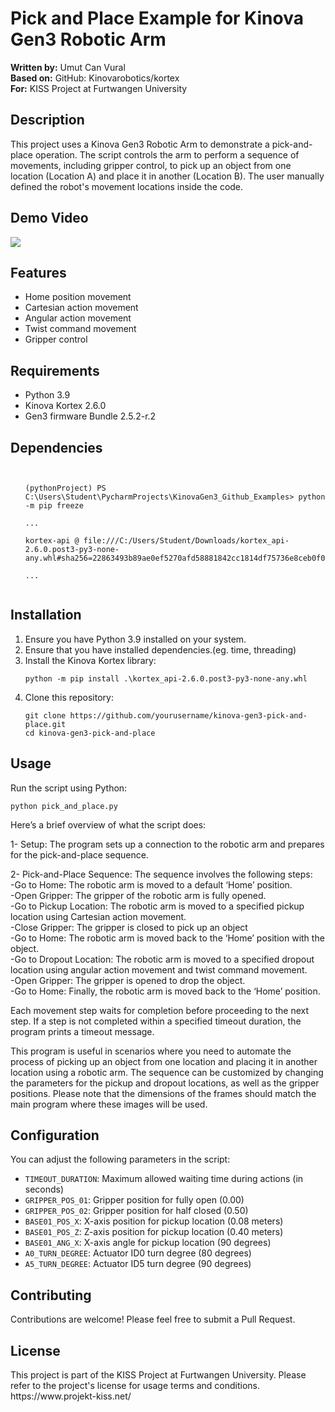 <h1>Pick and Place Example for Kinova Gen3 Robotic Arm</h1>

<p><strong>Written by:</strong> Umut Can Vural<br>
<strong>Based on:</strong> GitHub: Kinovarobotics/kortex<br>
<strong>For:</strong> KISS Project at Furtwangen University</p>

<h2>Description</h2>

<p>This project uses a Kinova Gen3 Robotic Arm to demonstrate a pick-and-place operation. The script controls the arm to perform a sequence of movements, including gripper control, to pick up an object from one location (Location A) and place it in another (Location B). The user manually defined the robot's movement locations inside the code. </p>

<h2>Demo Video</h2>

![](https://github.com/UmutVrl/KinovaGen3/blob/main/media/01_pick_and_place.gif)

<h2>Features</h2>

<ul>
  <li>Home position movement</li>
  <li>Cartesian action movement</li>
  <li>Angular action movement</li>
  <li>Twist command movement</li>
  <li>Gripper control</li>
</ul>

<h2>Requirements</h2>

<ul>
  <li>Python 3.9</li>
  <li>Kinova Kortex 2.6.0</li>
  <li>Gen3 firmware Bundle 2.5.2-r.2</li>
</ul>

<h2>Dependencies</h2>

<ul>
  <pre><code>
  <br />(pythonProject) PS C:\Users\Student\PycharmProjects\KinovaGen3_Github_Examples> python -m pip freeze
  <br />...
  <br />kortex-api @ file:///C:/Users/Student/Downloads/kortex_api-2.6.0.post3-py3-none-any.whl#sha256=22863493b89ae0ef5270afd58881842cc1814df75736e8ceb0f0d79b869dbbe9
  <br />...
  </code></pre>
</ul>

<h2>Installation</h2>

<ol>
  <li>Ensure you have Python 3.9 installed on your system.</li>
  <li>Ensure that you have installed dependencies.(eg. time, threading) </li>
  <li>Install the Kinova Kortex library:
    <pre><code>python -m pip install .\kortex_api-2.6.0.post3-py3-none-any.whl</code></pre>
  </li>
  <li>Clone this repository:
    <pre><code>git clone https://github.com/yourusername/kinova-gen3-pick-and-place.git
cd kinova-gen3-pick-and-place</code></pre>
  </li>
</ol>

<h2>Usage</h2>

<p>Run the script using Python:</p>

<pre><code>python pick_and_place.py</code></pre>

<p>Here’s a brief overview of what the script does: </p>

1- Setup: The program sets up a connection to the robotic arm and prepares for the pick-and-place sequence.

2- Pick-and-Place Sequence: The sequence involves the following steps:
  <br /> -Go to Home: The robotic arm is moved to a default ‘Home’ position.
  <br /> -Open Gripper: The gripper of the robotic arm is fully opened.
  <br /> -Go to Pickup Location: The robotic arm is moved to a specified pickup location using Cartesian action movement.
  <br /> -Close Gripper: The gripper is closed to pick up an object
  <br /> -Go to Home: The robotic arm is moved back to the ‘Home’ position with the object.
  <br /> -Go to Dropout Location: The robotic arm is moved to a specified dropout location using angular action movement and twist command movement.
  <br /> -Open Gripper: The gripper is opened to drop the object.
  <br /> -Go to Home: Finally, the robotic arm is moved back to the ‘Home’ position.

Each movement step waits for completion before proceeding to the next step. If a step is not completed within a specified timeout duration, the program prints a timeout message.

This program is useful in scenarios where you need to automate the process of picking up an object from one location and placing it in another location using a robotic arm. The sequence can be customized by changing the parameters for the pickup and dropout locations, as well as the gripper positions. Please note that the dimensions of the frames should match the main program where these images will be used.

<h2>Configuration</h2>

<p>You can adjust the following parameters in the script:</p>

<ul>
  <li><code>TIMEOUT_DURATION</code>: Maximum allowed waiting time during actions (in seconds)</li>
  <li><code>GRIPPER_POS_01</code>: Gripper position for fully open (0.00)</li>
  <li><code>GRIPPER_POS_02</code>: Gripper position for half closed (0.50)</li>
  <li><code>BASE01_POS_X</code>: X-axis position for pickup location (0.08 meters)</li>
  <li><code>BASE01_POS_Z</code>: Z-axis position for pickup location (0.40 meters)</li>
  <li><code>BASE01_ANG_X</code>: X-axis angle for pickup location (90 degrees)</li>
  <li><code>A0_TURN_DEGREE</code>: Actuator ID0 turn degree (80 degrees)</li>
  <li><code>A5_TURN_DEGREE</code>: Actuator ID5 turn degree (90 degrees)</li>
</ul>

<h2>Contributing</h2>

<p>Contributions are welcome! Please feel free to submit a Pull Request.</p>

<h2>License</h2>

<p>This project is part of the KISS Project at Furtwangen University. Please refer to the project's license for usage terms and conditions. https://www.projekt-kiss.net/</p>



